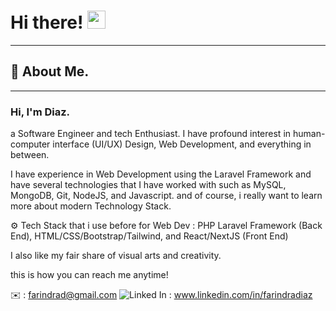 # Hi there! <img src="https://media.giphy.com/media/hvRJCLFzcasrR4ia7z/giphy.gif" width="29px" height="29px">

<hr>

## 🚀 About Me.

<hr>

### Hi, I'm Diaz.

a Software Engineer and tech Enthusiast. I have profound interest in human-computer interface (UI/UX) Design, Web Development, and everything in between.

I have experience in Web Development using the Laravel Framework and have several technologies that I have worked with such as MySQL, MongoDB, Git, NodeJS, and Javascript. and of course, i really want to learn more about modern Technology Stack.

⚙️ Tech Stack that i use before for Web Dev :
PHP Laravel Framework (Back End), HTML/CSS/Bootstrap/Tailwind, and React/NextJS (Front End)

I also like my fair share of visual arts and creativity.

this is how you can reach me anytime!

✉️ : farindrad@gmail.com
![Linked In](https://img.shields.io/badge/LinkedIn-0A66C2?style=for-the-badge&logo=LinkedIn&logoColor=white) : www.linkedin.com/in/farindradiaz
